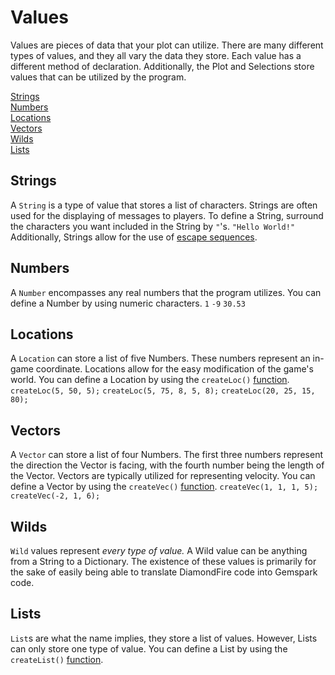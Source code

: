 # Values
Values are pieces of data that your plot can utilize. There are many different types of values, and they all vary the data they store. Each value has a different method of declaration. Additionally, the Plot and Selections store values that can be utilized by the program.

[Strings](#Strings) <br>
[Numbers](#Numbers) <br>
[Locations](#Locations) <br>
[Vectors](#Vectors) <br>
[Wilds](#Wilds) <br>
[Lists](#Lists) <br>


## Strings
A ``String`` is a type of value that stores a list of characters. Strings are often used for the displaying of messages to players. To define a String, surround the characters you want included in the String by ``"``'s.
``"Hello World!"``
Additionally, Strings allow for the use of [escape sequences](https://en.wikipedia.org/wiki/Escape_sequences_in_C).


## Numbers
A ``Number`` encompasses any real numbers that the program utilizes. 
You can define a Number by using numeric characters.
``1``
``-9``
``30.53``

## Locations
A ``Location`` can store a list of five Numbers. These numbers represent an in-game coordinate. Locations allow for the easy modification of the game's world.
You can define a Location by using the ``createLoc()`` [function](Functions.md).
``createLoc(5, 50, 5);``
``createLoc(5, 75, 8, 5, 8);``
``createLoc(20, 25, 15, 80);``

## Vectors
A ``Vector`` can store a list of four Numbers. The first three numbers represent the direction the Vector is facing, with the fourth number being the length of the Vector. Vectors are typically utilized for representing velocity.
You can define a Vector by using the ``createVec()`` [function](Functions.md).
``createVec(1, 1, 1, 5);``
``createVec(-2, 1, 6);``

## Wilds
``Wild`` values represent *every type of value.* A Wild value can be anything from a String to a Dictionary. The existence of these values is primarily for the sake of easily being able to translate DiamondFire code into Gemspark code.

## Lists
``List``s are what the name implies, they store a list of values. However, Lists can only store one type of value.
You can define a List by using the ``createList()`` [function](Functions.md).
